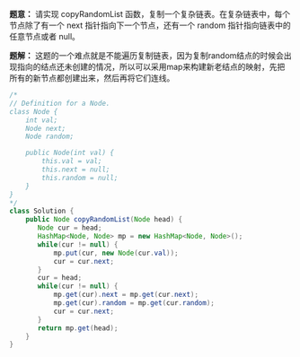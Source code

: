 **题意：** 请实现 copyRandomList 函数，复制一个复杂链表。在复杂链表中，每个节点除了有一个 next 指针指向下一个节点，还有一个 random 指针指向链表中的任意节点或者 null。


**题解：** 这题的一个难点就是不能遍历复制链表，因为复制random结点的时候会出现指向的结点还未创建的情况，所以可以采用map来构建新老结点的映射，先把所有的新节点都创建出来，然后再将它们连线。

```java
/*
// Definition for a Node.
class Node {
    int val;
    Node next;
    Node random;

    public Node(int val) {
        this.val = val;
        this.next = null;
        this.random = null;
    }
}
*/
class Solution {
    public Node copyRandomList(Node head) {
       Node cur = head;
       HashMap<Node, Node> mp = new HashMap<Node, Node>();
       while(cur != null) {
           mp.put(cur, new Node(cur.val));
           cur = cur.next;
       }
       cur = head;
       while(cur != null) {
           mp.get(cur).next = mp.get(cur.next);
           mp.get(cur).random = mp.get(cur.random);
           cur = cur.next;
       }
       return mp.get(head);
    }
}
```